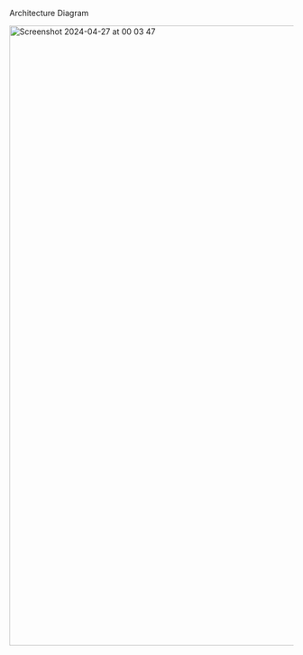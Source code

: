 Architecture Diagram

<img width="1101" alt="Screenshot 2024-04-27 at 00 03 47" src="https://github.com/jaswanth265/test-project/assets/137730593/dd7a12b6-501d-4e7f-bacd-b8e594f59671">
